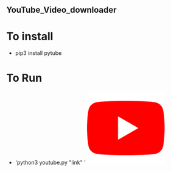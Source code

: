 ## YouTube_Video_downloader


# To install
* pip3 install pytube


# To Run 
* 'python3 youtube.py "link" '
![alt text](image.png)
